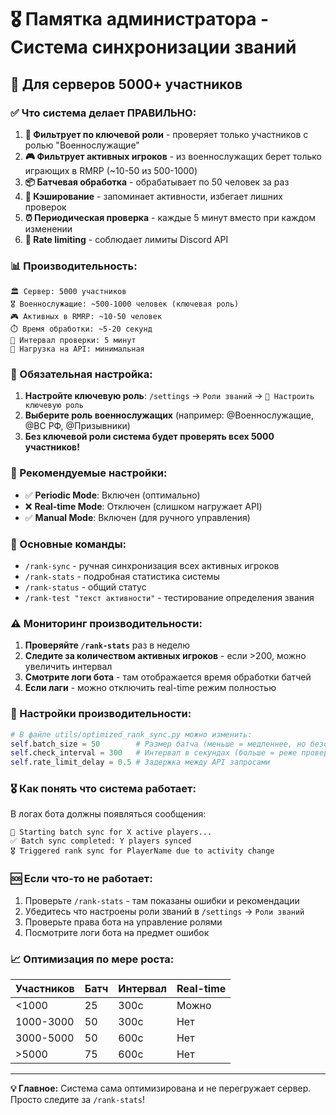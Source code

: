 # 🎖️ Памятка администратора - Система синхронизации званий

## 🚀 Для серверов 5000+ участников

### ✅ Что система делает ПРАВИЛЬНО:

1. **🔑 Фильтрует по ключевой роли** - проверяет только участников с ролью "Военнослужащие"
2. **🎮 Фильтрует активных игроков** - из военнослужащих берет только играющих в RMRP (~10-50 из 500-1000)
3. **📦 Батчевая обработка** - обрабатывает по 50 человек за раз  
4. **💾 Кэширование** - запоминает активности, избегает лишних проверок
5. **⏰ Периодическая проверка** - каждые 5 минут вместо при каждом изменении
6. **🚦 Rate limiting** - соблюдает лимиты Discord API

### 📊 Производительность:

```
🏛️ Сервер: 5000 участников
🎖️ Военнослужащие: ~500-1000 человек (ключевая роль)
🎮 Активных в RMRP: ~10-50 человек  
⏱️ Время обработки: ~5-20 секунд
🔄 Интервал проверки: 5 минут
📡 Нагрузка на API: минимальная
```

### 🎯 Обязательная настройка:

1. **Настройте ключевую роль**: `/settings` → `Роли званий` → `🔑 Настроить ключевую роль`
2. **Выберите роль военнослужащих** (например: @Военнослужащие, @ВС РФ, @Призывники)
3. **Без ключевой роли система будет проверять всех 5000 участников!**

### 🎯 Рекомендуемые настройки:

- ✅ **Periodic Mode**: Включен (оптимально)
- ❌ **Real-time Mode**: Отключен (слишком нагружает API)  
- ✅ **Manual Mode**: Включен (для ручного управления)

### 🤖 Основные команды:

- `/rank-sync` - ручная синхронизация всех активных игроков
- `/rank-stats` - подробная статистика системы
- `/rank-status` - общий статус
- `/rank-test "текст активности"` - тестирование определения звания

### ⚠️ Мониторинг производительности:

1. **Проверяйте `/rank-stats`** раз в неделю
2. **Следите за количеством активных игроков** - если >200, можно увеличить интервал
3. **Смотрите логи бота** - там отображается время обработки батчей
4. **Если лаги** - можно отключить real-time режим полностью

### 🔧 Настройки производительности:

```python
# В файле utils/optimized_rank_sync.py можно изменить:
self.batch_size = 50        # Размер батча (меньше = медленнее, но безопаснее)
self.check_interval = 300   # Интервал в секундах (больше = реже проверки)
self.rate_limit_delay = 0.5 # Задержка между API запросами
```

### 🎖️ Как понять что система работает:

В логах бота должны появляться сообщения:
```
🔄 Starting batch sync for X active players...
✅ Batch sync completed: Y players synced
🎖️ Triggered rank sync for PlayerName due to activity change
```

### 🆘 Если что-то не работает:

1. Проверьте `/rank-stats` - там показаны ошибки и рекомендации
2. Убедитесь что настроены роли званий в `/settings` → `Роли званий`  
3. Проверьте права бота на управление ролями
4. Посмотрите логи бота на предмет ошибок

### 📈 Оптимизация по мере роста:

| Участников | Батч | Интервал | Real-time |
|-----------|------|----------|-----------|
| <1000     | 25   | 300с     | Можно     |
| 1000-3000 | 50   | 300с     | Нет       |
| 3000-5000 | 50   | 600с     | Нет       |
| >5000     | 75   | 600с     | Нет       |

---

**💡 Главное:** Система сама оптимизирована и не перегружает сервер. Просто следите за `/rank-stats`!
